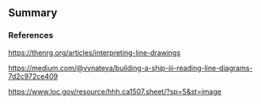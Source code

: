 
## Summary


### References

https://thenrg.org/articles/interpreting-line-drawings

https://medium.com/@vynateya/building-a-ship-iii-reading-line-diagrams-7d2c972ce409

https://www.loc.gov/resource/hhh.ca1507.sheet/?sp=5&st=image
